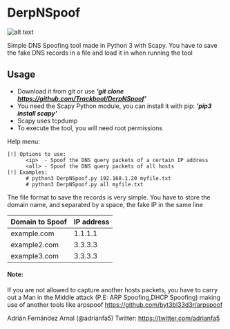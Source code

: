 # DerpNSpoof
![alt text](https://i.gyazo.com/2a689664b40478c031c718809b7e2b79.png)

Simple DNS Spoofing tool made in Python 3 with Scapy. You have to save the fake DNS records in a file and load it in when running the tool

## Usage

* Download it from git or use **_'git clone https://github.com/Trackbool/DerpNSpoof'_**
* You need the Scapy Python module, you can install it with pip: **_'pip3 install scapy'_**
* Scapy uses tcpdump
* To execute the tool, you will need root permissions

Help menu:

    [!] Options to use:
    	  <ip>  - Spoof the DNS query packets of a certain IP address
    	  <all> - Spoof the DNS query packets of all hosts
    [!] Examples:
    	  # python3 DerpNSpoof.py 192.168.1.20 myfile.txt
    	  # python3 DerpNSpoof.py all myfile.txt


The file format to save the records is very simple. You have to store the domain name, and separated by a space, the fake IP in the same line

| Domain to Spoof  | IP address    |
| -----------------|---------------|
| example.com      | 1.1.1.1       |
| example2.com     | 3.3.3.3       |
| example3.com     | 3.3.3.3       |


#### Note: 
If you are not allowed to capture another hosts packets, you have to carry out a Man in the Middle attack (P.E: ARP Spoofing,DHCP Spoofing) making use of another tools like arpspoof
https://github.com/byt3bl33d3r/arpspoof

Adrián Fernández Arnal (@adrianfa5)
Twitter: https://twitter.com/adrianfa5
